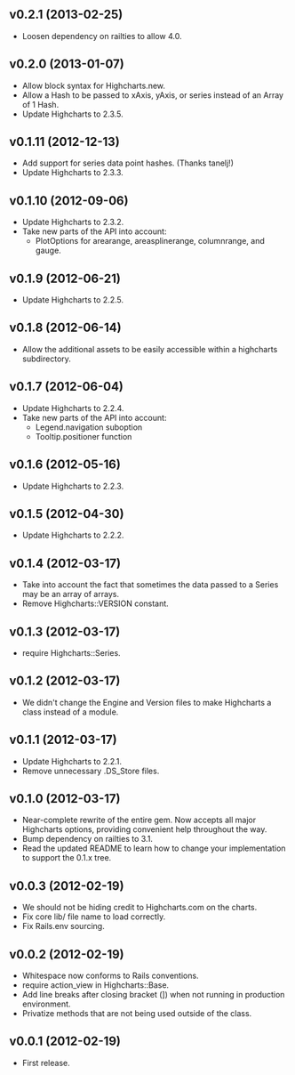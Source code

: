 ## v0.2.1 (2013-02-25) ##

* Loosen dependency on railties to allow 4.0.

## v0.2.0 (2013-01-07) ##

* Allow block syntax for Highcharts.new.
* Allow a Hash to be passed to xAxis, yAxis, or series instead of an Array of 1 Hash.
* Update Highcharts to 2.3.5.

## v0.1.11 (2012-12-13) ##

* Add support for series data point hashes. (Thanks tanelj!)
* Update Highcharts to 2.3.3.

## v0.1.10 (2012-09-06) ##

* Update Highcharts to 2.3.2.
* Take new parts of the API into account:
  * PlotOptions for arearange, areasplinerange, columnrange, and gauge.

## v0.1.9 (2012-06-21) ##

* Update Highcharts to 2.2.5.

## v0.1.8 (2012-06-14) ##

* Allow the additional assets to be easily accessible within a highcharts subdirectory.

## v0.1.7 (2012-06-04) ##

* Update Highcharts to 2.2.4.
* Take new parts of the API into account:
  * Legend.navigation suboption
  * Tooltip.positioner function

## v0.1.6 (2012-05-16) ##

* Update Highcharts to 2.2.3.

## v0.1.5 (2012-04-30) ##

* Update Highcharts to 2.2.2.

## v0.1.4 (2012-03-17) ##

* Take into account the fact that sometimes the data passed to a Series may be an array of arrays.
* Remove Highcharts::VERSION constant.

## v0.1.3 (2012-03-17) ##

* require Highcharts::Series.

## v0.1.2 (2012-03-17) ##

* We didn't change the Engine and Version files to make Highcharts a class instead of a module.

## v0.1.1 (2012-03-17) ##

* Update Highcharts to 2.2.1.
* Remove unnecessary .DS_Store files.

## v0.1.0 (2012-03-17) ##

* Near-complete rewrite of the entire gem. Now accepts all major Highcharts options, providing convenient help throughout the way.
* Bump dependency on railties to 3.1.
* Read the updated README to learn how to change your implementation to support the 0.1.x tree.

## v0.0.3 (2012-02-19) ##

* We should not be hiding credit to Highcharts.com on the charts.
* Fix core lib/ file name to load correctly.
* Fix Rails.env sourcing.

## v0.0.2 (2012-02-19) ##

* Whitespace now conforms to Rails conventions.
* require action_view in Highcharts::Base.
* Add line breaks after closing bracket (]) when not running in production environment.
* Privatize methods that are not being used outside of the class.

## v0.0.1 (2012-02-19) ##

* First release.
